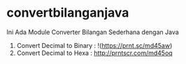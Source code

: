 # convertbilanganjava
Ini Ada Module Converter Bilangan Sederhana dengan Java
1) Convert Decimal to Binary : !(https://prnt.sc/md45aw)
2) Convert Decimal to Hexa : http://prntscr.com/md45oq
